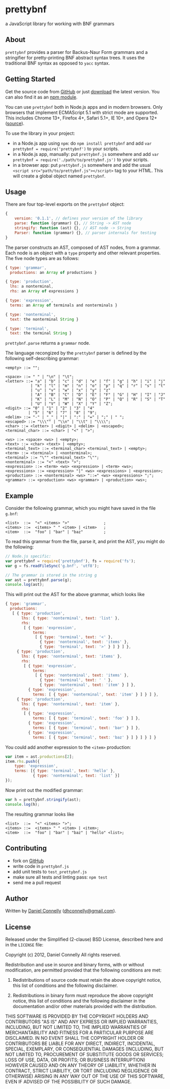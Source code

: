 prettybnf
=========

a JavaScript library for working with BNF grammars

About
-----

`prettybnf` provides a parser for Backus-Naur Form grammars and a stringifier
for pretty-printing BNF abstract syntax trees.  It uses the traditional BNF
syntax as opposed to `yacc` syntax.

Getting Started
---------------

Get the source code from [GitHub](https://github.com/dhconnelly/prettybnf) or
just [download](http://dhconnelly.github.com/prettybnf/prettybnf.js) the latest
version.  You can also find it as an [npm module](https://npm.im/prettybnf).

You can use `prettybnf` both in Node.js apps and in modern browsers.  Only
browsers that implement ECMAScript 5.1 with strict mode are supported.  This
includes Chrome 13+, Firefox 4+, Safari 5.1+, IE 10+, and Opera 12+
([source](http://kangax.github.com/es5-compat-table)).

To use the library in your project:

- in a Node.js app using `npm`: do `npm install prettybnf` and add
  `var prettybnf = require('prettybnf')` to your scripts.
- in a Node.js app, manually: put `prettybnf.js` somewhere and add
  `var prettybnf = require('./path/to/prettybnf.js')` to your scripts.
- in a browser app: put `prettybnf.js` somewhere and add the usual
  `<script src="path/to/prettybnf.js"></script>` tag to your HTML.  This will
  create a global object named `prettybnf`.

Usage
-----

There are four top-level exports on the `prettybnf` object:

```js
{
    version: '0.1.1', // defines your version of the library
    parse: function (grammar) {}, // String -> AST node
    stringify: function (ast) {}, // AST node -> String
    Parser: function (grammar) {}, // parser internals for testing
}
```

The parser constructs an AST, composed of AST nodes, from a grammar.  Each node
is an object with a `type` property  and other relevant properties.  The five
node types are as follows:

```js
{ type: 'grammar',
  productions: an Array of productions }

{ type: 'production',
  lhs: a nonterminal,
  rhs: an Array of expressions }

{ type: 'expression',
  terms: an Array of terminals and nonterminals }

{ type: 'nonterminal',
  text: the nonterminal String }

{ type: 'terminal',
  text: the terminal String }
```

`prettybnf.parse` returns a `grammar` node.

The language recongized by the `prettybnf` parser is defined by the following
self-describing grammar:

```ebnf
<empty> ::= "";

<space> ::= " " | "\n" | "\t";
<letter> ::= "a" | "b" | "c" | "d" | "e" | "f" | "g" | "h" | "i" | "j"
           | "k" | "l" | "m" | "n" | "o" | "p" | "q" | "r" | "s" | "t"
           | "u" | "v" | "w" | "x" | "y" | "z"
           | "A" | "B" | "C" | "D" | "E" | "F" | "G" | "H" | "I" | "J"
           | "K" | "L" | "M" | "N" | "O" | "P" | "Q" | "R" | "S" | "T"
           | "U" | "V" | "W" | "X" | "Y" | "Z";
<digit> ::= "0" | "1" | "2" | "3" | "4"
          | "5" | "6" | "7" | "8" | "9";
<delim> ::= "-" | "_" | "|" | ":" | "=" | ";" | " ";
<escaped> ::= "\\\"" | "\\n" | "\\t" | "\\\\";
<char> ::= <letter> | <digit> | <delim> | <escaped>;
<terminal_char> ::= <char> | "<" | ">";

<ws> ::= <space> <ws> | <empty>;
<text> ::= <char> <text> | <empty>;
<terminal_text> ::= <terminal_char> <terminal_text> | <empty>;
<term> ::= <terminal> | <nonterminal>;
<terminal> ::= "\"" <terminal_text> "\"";
<nonterminal> ::= "<" <text> ">";
<expression> ::= <term> <ws> <expression> | <term> <ws>;
<expressions> ::= <expression> "|" <ws> <expressions> | <expression>;
<production> ::= <nonterminal> <ws> "::=" <ws> <expressions> ";";
<grammar> ::= <production> <ws> <grammar> | <production> <ws>;
```

Example
-------

Consider the following grammar, which you might have saved in the file `g.bnf`:

```ebnf
<list>  ::=  "<" <items> ">"               ;
<items> ::=  <items> " " <item> | <item>   ;
<item>  ::=  "foo" | "bar" | "baz"         ;
```

To read this grammar from the file, parse it, and print the AST, you might do
the following:

```js
// Node.js specific:
var prettybnf = require('prettybnf'), fs = require('fs');
var g = fs.readFileSync('g.bnf', 'utf8');

// The grammar is stored in the string g
var ast = prettybnf.parse(g);
console.log(ast);
```

This will print out the AST for the above grammar, which looks like

```js
{ type: 'grammar',
  productions:
   [ { type: 'production',
       lhs: { type: 'nonterminal', text: 'list' },
       rhs:
        [ { type: 'expression',
            terms:
             [ { type: 'terminal', text: '<' },
               { type: 'nonterminal', text: 'items' },
               { type: 'terminal', text: '>' } ] } ] },
     { type: 'production',
       lhs: { type: 'nonterminal', text: 'items' },
       rhs:
        [ { type: 'expression',
            terms:
             [ { type: 'nonterminal', text: 'items' },
               { type: 'terminal', text: ' ' },
               { type: 'nonterminal', text: 'item' } ] },
          { type: 'expression',
            terms: [ { type: 'nonterminal', text: 'item' } ] } ] },
     { type: 'production',
       lhs: { type: 'nonterminal', text: 'item' },
       rhs:
        [ { type: 'expression',
            terms: [ { type: 'terminal', text: 'foo' } ] },
          { type: 'expression',
            terms: [ { type: 'terminal', text: 'bar' } ] },
          { type: 'expression',
            terms: [ { type: 'terminal', text: 'baz' } ] } ] } ] }
```

You could add another expression to the `<item>` production:

```js
var item = ast.productions[2];
item.rhs.push({
    type: 'expression',
    terms: [{ type: 'terminal', text: 'hello' },
            { type: 'nonterminal', text: 'list' }]
});
```

Now print out the modified grammar:

```js
var h = prettybnf.stringify(ast);
console.log(h);
```

The resulting grammar looks like

```ebnf
<list>  ::=  "<" <items> ">";
<items> ::=  <items> " " <item> | <item>;
<item>  ::=  "foo" | "bar" | "baz" | "hello" <list>;
```

Contributing
------------

- fork on [GitHub](https://github.com/dhconnelly/prettybnf)
- write code in `prettybnf.js`
- add unit tests to `test_prettybnf.js`
- make sure all tests and linting pass: `npm test`
- send me a pull request

Author
------

Written by [Daniel Connelly](http://dhconnelly.com) (<dhconnelly@gmail.com>).

License
-------

Released under the Simplified (2-clause) BSD License, described here and in
the `LICENSE` file:

Copyright (c) 2012, Daniel Connelly
All rights reserved.

Redistribution and use in source and binary forms, with or without
modification, are permitted provided that the following conditions are met:

1. Redistributions of source code must retain the above copyright notice, this
   list of conditions and the following disclaimer.

2. Redistributions in binary form must reproduce the above copyright notice,
   this list of conditions and the following disclaimer in the documentation
   and/or other materials provided with the distribution.

THIS SOFTWARE IS PROVIDED BY THE COPYRIGHT HOLDERS AND CONTRIBUTORS "AS IS" AND
ANY EXPRESS OR IMPLIED WARRANTIES, INCLUDING, BUT NOT LIMITED TO, THE IMPLIED
WARRANTIES OF MERCHANTABILITY AND FITNESS FOR A PARTICULAR PURPOSE ARE
DISCLAIMED. IN NO EVENT SHALL THE COPYRIGHT HOLDER OR CONTRIBUTORS BE LIABLE
FOR ANY DIRECT, INDIRECT, INCIDENTAL, SPECIAL, EXEMPLARY, OR CONSEQUENTIAL
DAMAGES (INCLUDING, BUT NOT LIMITED TO, PROCUREMENT OF SUBSTITUTE GOODS OR
SERVICES; LOSS OF USE, DATA, OR PROFITS; OR BUSINESS INTERRUPTION) HOWEVER
CAUSED AND ON ANY THEORY OF LIABILITY, WHETHER IN CONTRACT, STRICT LIABILITY,
OR TORT (INCLUDING NEGLIGENCE OR OTHERWISE) ARISING IN ANY WAY OUT OF THE USE
OF THIS SOFTWARE, EVEN IF ADVISED OF THE POSSIBILITY OF SUCH DAMAGE.
